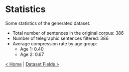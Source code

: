 # Statistics

Some statistics of the generated dataset.

- Total number of sentences in the original corpus: 386
- Number of telegraphic sentences filtered: 386
- Average compression rate by age group:
    - Age 1: 0.40
    - Age 2: 0.67


[< Home](/docs/fields.md) | [Dataset Fields >](/docs/fields.md)